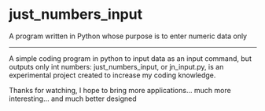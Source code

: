 # just_numbers_input
A program written in Python whose purpose is to enter numeric data only
___

A simple coding program in python to input data as an input command, but outputs only int numbers: just_numbers_input, or jn_input.py, is an experimental project created to increase my coding knowledge.

Thanks for watching, I hope to bring more applications... much more interesting... and much better designed
